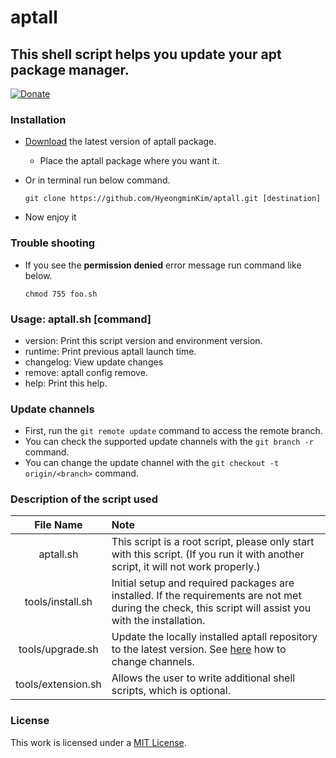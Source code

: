 # aptall
## This shell script helps you update your apt package manager.
[![Donate](https://img.shields.io/badge/Donate-PayPal-green.svg)](https://paypal.me/hmDonate)
### Installation
- [Download](https://github.com/HyeongminKim/aptall/archive/master.zip) the latest version of aptall package.
    - Place the aptall package where you want it.
- Or in terminal run below command.

    ```
    git clone https://github.com/HyeongminKim/aptall.git [destination]
    ```
- Now enjoy it
### Trouble shooting
- If you see the **permission denied** error message run command like below.

    ```
    chmod 755 foo.sh
    ```
### Usage: aptall.sh \[command\]
- version: Print this script version and environment version. 
- runtime: Print previous aptall launch time. 
- changelog: View update changes
- remove: aptall config remove.
- help: Print this help.
### Update channels
- First, run the ``git remote update`` command to access the remote branch.
- You can check the supported update channels with the `git branch -r` command.
- You can change the update channel with the ``git checkout -t origin/<branch>`` command.
### Description of the script used
|File Name|Note|
|:----:|:-----|
|aptall.sh|This script is a root script, please only start with this script. (If you run it with another script, it will not work properly.)|
|tools/install.sh|Initial setup and required packages are installed. If the requirements are not met during the check, this script will assist you with the installation.|
|tools/upgrade.sh|Update the locally installed aptall repository to the latest version. See [here](https://github.com/HyeongminKim/aptall\#update-channels) how to change channels.|
|tools/extension.sh|Allows the user to write additional shell scripts, which is optional.|

### License
This work is licensed under a [MIT License](https://github.com/HyeongminKim/aptall/blob/master/LICENSE).
